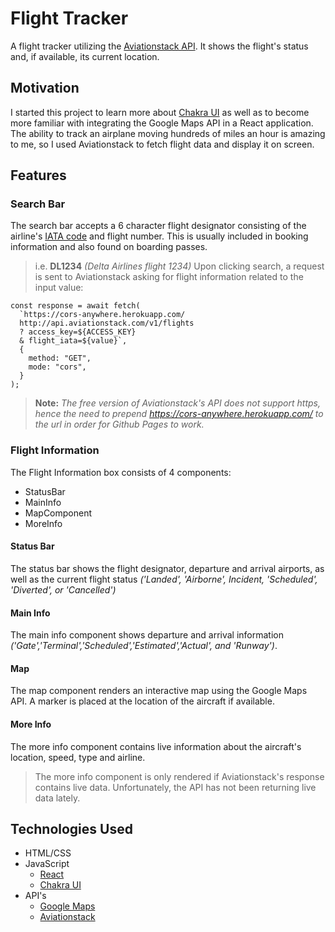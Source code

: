 # Flight Tracker

A flight tracker utilizing the [Aviationstack API](https://aviationstack.com/). It shows the flight's status and, if available, its current location.

## Motivation

I started this project to learn more about [Chakra UI](https://chakra-ui.com/) as well as to become more familiar with integrating the Google Maps API in a React application. The ability to track an airplane moving hundreds of miles an hour is amazing to me, so I used Aviationstack to fetch flight data and display it on screen.

## Features

### Search Bar

The search bar accepts a 6 character flight designator consisting of the airline's [IATA code](https://en.wikipedia.org/wiki/Airline_codes#IATA_airline_designator) and flight number. This is usually included in booking information and also found on boarding passes.

> i.e. **DL1234** _(Delta Airlines flight 1234)_
> Upon clicking search, a request is sent to Aviationstack asking for flight information related to the input value:

```
const response = await fetch(
  `https://cors-anywhere.herokuapp.com/
  http://api.aviationstack.com/v1/flights
  ? access_key=${ACCESS_KEY}
  & flight_iata=${value}`,
  {
    method: "GET",
    mode: "cors",
  }
);
```

> **Note:** _The free version of Aviationstack's API does not support https, hence the need to prepend https://cors-anywhere.herokuapp.com/ to the url in order for Github Pages to work._

### Flight Information

The Flight Information box consists of 4 components:

- StatusBar
- MainInfo
- MapComponent
- MoreInfo

#### Status Bar

The status bar shows the flight designator, departure and arrival airports, as well as the current flight status _('Landed', 'Airborne', Incident, 'Scheduled', 'Diverted', or 'Cancelled')_

#### Main Info

The main info component shows departure and arrival information _('Gate','Terminal','Scheduled','Estimated','Actual', and 'Runway')_.

#### Map

The map component renders an interactive map using the Google Maps API. A marker is placed at the location of the aircraft if available.

#### More Info

The more info component contains live information about the aircraft's location, speed, type and airline.

> The more info component is only rendered if Aviationstack's response contains live data. Unfortunately, the API has not been returning live data lately.

## Technologies Used

- HTML/CSS
- JavaScript
  - [React](https://github.com/facebook/react)
  - [Chakra UI](https://github.com/chakra-ui/chakra-ui)
- API's
  - [Google Maps](https://developers.google.com/maps/documentation/javascript/overview)
  - [Aviationstack](https://aviationstack.com/documentation)
